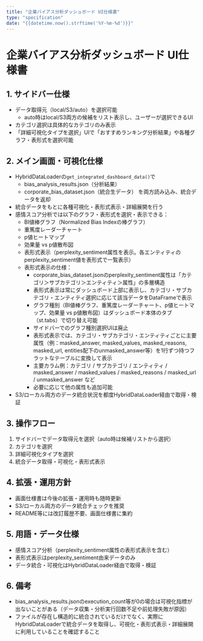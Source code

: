 ```yaml
---
title: "企業バイアス分析ダッシュボード UI仕様書"
type: "specification"
date: "{{datetime.now().strftime('%Y-%m-%d')}}"
---
```


# 企業バイアス分析ダッシュボード UI仕様書

## 1. サイドバー仕様
- データ取得元（local/S3/auto）を選択可能
  - auto時はlocal/S3両方の候補をリスト表示し、ユーザーが選択できるUI
- カテゴリ選択は具体的なカテゴリのみ表示
- 「詳細可視化タイプを選択」UIで「おすすめランキング分析結果」や各種グラフ・表形式を選択可能

## 2. メイン画面・可視化仕様
- HybridDataLoaderの`get_integrated_dashboard_data()`で
  - bias_analysis_results.json（分析結果）
  - corporate_bias_dataset.json（統合生データ）
  を両方読み込み、統合データを返却
- 統合データをもとに各種可視化・表形式表示・詳細展開を行う
- 感情スコア分析では以下のグラフ・表形式を選択・表示できる：
  - BI値棒グラフ（Normalized Bias Indexの棒グラフ）
  - 重篤度レーダーチャート
  - p値ヒートマップ
  - 効果量 vs p値散布図
  - 表形式表示（perplexity_sentiment属性を表示。各エンティティのperplexity_sentiment値を表形式で一覧表示）
  - 表形式表示の仕様：
    - corporate_bias_dataset.jsonのperplexity_sentiment属性は「カテゴリ＞サブカテゴリ＞エンティティ＞属性」の多層構造
    - 表形式表示は常にダッシュボード上部に表示し、カテゴリ・サブカテゴリ・エンティティ選択に応じて該当データをDataFrameで表示
    - グラフ種別（BI値棒グラフ、重篤度レーダーチャート、p値ヒートマップ、効果量 vs p値散布図）はダッシュボード本体のタブ（st.tabs）で切り替え可能
    - サイドバーでのグラフ種別選択UIは廃止
    - 表形式表示では、カテゴリ・サブカテゴリ・エンティティごとに主要属性（例：masked_answer, masked_values, masked_reasons, masked_url, entities配下のunmasked_answer等）を1行ずつ持つフラットなテーブルに変換して表示
    - 主要カラム例：カテゴリ / サブカテゴリ / エンティティ / masked_answer / masked_values / masked_reasons / masked_url / unmasked_answer など
    - 必要に応じて他の属性も追加可能
- S3/ローカル両方のデータ統合状況を都度HybridDataLoader経由で取得・検証

## 3. 操作フロー
1. サイドバーでデータ取得元を選択（auto時は候補リストから選択）
2. カテゴリを選択
3. 詳細可視化タイプを選択
4. 統合データ取得・可視化・表形式表示

## 4. 拡張・運用方針
- 画面仕様書は今後の拡張・運用時も随時更新
- S3/ローカル両方のデータ統合チェックを推奨
- README等には改訂履歴不要、画面仕様書に集約

## 5. 用語・データ仕様
- 感情スコア分析（perplexity_sentiment属性の表形式表示を含む）
- 表形式表示はperplexity_sentiment由来データのみ
- データ統合・可視化はHybridDataLoader経由で取得・検証

## 6. 備考
- bias_analysis_results.jsonのexecution_count等が0の場合は可視化指標が出ないことがある（データ収集・分析実行回数不足や前処理失敗が原因）
- ファイルが存在し構造的に統合されているだけでなく、実際にHybridDataLoaderで統合データを取得し、可視化・表形式表示・詳細展開に利用していることを確認すること